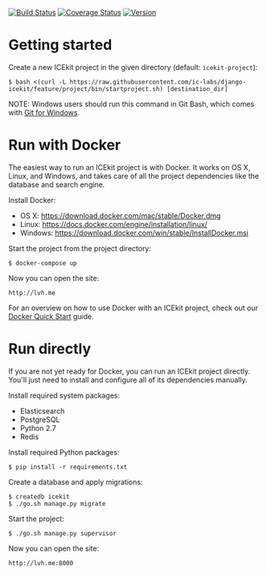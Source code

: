 [![Build Status](https://img.shields.io/travis/ic-labs/django-icekit.svg)](https://travis-ci.org/ic-labs/django-icekit)
[![Coverage Status](https://img.shields.io/coveralls/ic-labs/django-icekit.svg)](https://coveralls.io/github/ic-labs/django-icekit)
[![Version](https://img.shields.io/pypi/v/django-icekit.svg)](https://pypi.python.org/pypi/django-icekit)

# Getting started

Create a new ICEkit project in the given directory (default: `icekit-project`):

    $ bash <(curl -L https://raw.githubusercontent.com/ic-labs/django-icekit/feature/project/bin/startproject.sh) [destination_dir]

NOTE: Windows users should run this command in Git Bash, which comes with
[Git for Windows].

# Run with Docker

The easiest way to run an ICEkit project is with Docker. It works on OS X,
Linux, and Windows, and takes care of all the project dependencies like the
database and search engine.

Install Docker:

  * OS X: https://download.docker.com/mac/stable/Docker.dmg
  * Linux: https://docs.docker.com/engine/installation/linux/
  * Windows: https://download.docker.com/win/stable/InstallDocker.msi

Start the project from the project directory:

    $ docker-compose up

Now you can open the site:

    http://lvh.me

For an overview on how to use Docker with an ICEkit project, check out our
[Docker Quick Start] guide.

# Run directly

If you are not yet ready for Docker, you can run an ICEkit project directly.
You'll just need to install and configure all of its dependencies manually.

Install required system packages:

  * Elasticsearch
  * PostgreSQL
  * Python 2.7
  * Redis

Install required Python packages:

    $ pip install -r requirements.txt

Create a database and apply migrations:

    $ createdb icekit
    $ ./go.sh manage.py migrate

Start the project:

    $ ./go.sh manage.py supervisor

Now you can open the site:

    http://lvh.me:8000

[Docker Quick Start]: https://github.com/ic-labs/django-icekit/blob/master/docs/docker-quick-start.md
[Git for Windows]: https://git-for-windows.github.io/
